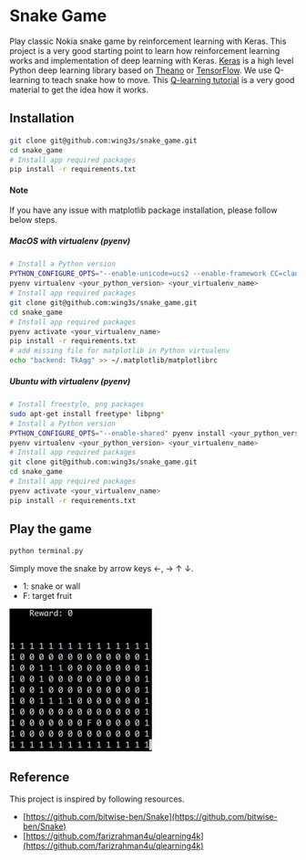 # Snake Game
Play classic Nokia snake game by reinforcement learning with Keras. 
This project is a very good starting point to learn how reinforcement learning works and implementation of deep learning with Keras.
[Keras](https://keras.io) is a high level Python deep learning library based on [Theano](https://github.com/Theano/Theano) or [TensorFlow](https://github.com/tensorflow/tensorflow).
We use Q-learning to teach snake how to move. This [Q-learning tutorial](http://mnemstudio.org/path-finding-q-learning-tutorial.htm) is a very good material to get the idea how it works.


## Installation
```sh
git clone git@github.com:wing3s/snake_game.git
cd snake_game
# Install app required packages
pip install -r requirements.txt
```

#### Note
If you have any issue with matplotlib package installation, please follow below steps.
##### MacOS with virtualenv (pyenv)
```sh
# Install a Python version
PYTHON_CONFIGURE_OPTS="--enable-unicode=ucs2 --enable-framework CC=clang" pyenv install <your_python_version>
pyenv virtualenv <your_python_version> <your_virtualenv_name>
# Install app required packages
git clone git@github.com:wing3s/snake_game.git
cd snake_game
# Install app required packages
pyenv activate <your_virtualenv_name>
pip install -r requirements.txt
# add missing file for matplotlib in Python virtualenv
echo "backend: TkAgg" >> ~/.matplotlib/matplotlibrc
```
##### Ubuntu with virtualenv (pyenv)
```sh
# Install freestyle, png packages
sudo apt-get install freetype* libpng*
# Install a Python version
PYTHON_CONFIGURE_OPTS="--enable-shared" pyenv install <your_python_version>
pyenv virtualenv <your_python_version> <your_virtualenv_name>
# Install app required packages
git clone git@github.com:wing3s/snake_game.git
cd snake_game
# Install app required packages
pyenv activate <your_virtualenv_name>
pip install -r requirements.txt
```

## Play the game
```sh
python terminal.py
```
Simply move the snake by arrow keys ←, → ↑ ↓.

- 1: snake or wall
- F: target fruit

<img src="assets/terminal_example.png" height="250" width="250" />

## Reference
This project is inspired by following resources.

- [https://github.com/bitwise-ben/Snake](https://github.com/bitwise-ben/Snake)
- [https://github.com/farizrahman4u/qlearning4k](https://github.com/farizrahman4u/qlearning4k)